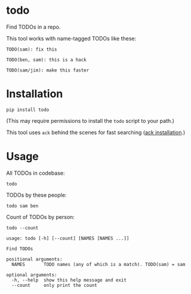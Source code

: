todo
====

Find TODOs in a repo.

This tool works with name-tagged TODOs like these:

```
TODO(sam): fix this

TODO(ben, sam): this is a hack

TODO(sam/jim): make this faster
```

Installation
============

```
pip install todo
```

(This may require permissions to install the `todo` script to your path.)

This tool uses `ack` behind the scenes for fast searching (<a href="http://beyondgrep.com/install/">ack installation</a>.)

Usage
=====

All TODOs in codebase:

`todo`

TODOs by these people:

`todo sam ben`

Count of TODOs by person:

`todo --count`

```
usage: todo [-h] [--count] [NAMES [NAMES ...]]

Find TODOs

positional arguments:
  NAMES       TODO names (any of which is a match). TODO(sam) = sam

optional arguments:
  -h, --help  show this help message and exit
  --count     only print the count
```
